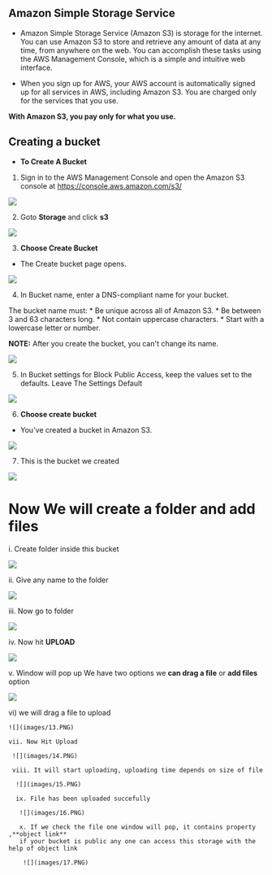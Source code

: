 ## Amazon Simple Storage Service

* Amazon Simple Storage Service (Amazon S3) is storage for the internet. 
You can use Amazon S3 to store and retrieve any amount of data at any time, 
from anywhere on the web. You can accomplish these tasks using the AWS Management Console, 
which is a simple and intuitive web interface.

* When you sign up for AWS, your AWS account is automatically signed up for all services in AWS, including Amazon S3. 
You are charged only for the services that you use.

**With Amazon S3, you pay only for what you use.**

## Creating a bucket

* **To Create A Bucket**

1. Sign in to the AWS Management Console and open the Amazon S3 console at <https://console.aws.amazon.com/s3/>

![](images/1.png)

2. Goto **Storage** and click **s3**

![](images/2.PNG)

3. **Choose Create Bucket**

* The Create bucket page opens.

![](images/3.PNG)

4. In Bucket name, enter a DNS-compliant name for your bucket.

The bucket name must:
    * Be unique across all of Amazon S3.
    * Be between 3 and 63 characters long.
    * Not contain uppercase characters.
    * Start with a lowercase letter or number.
    
 **NOTE:** After you create the bucket, you can't change its name. 
 
 
 ![](images/4.PNG)
 
5. In Bucket settings for Block Public Access, keep the values set to the defaults.
 Leave The Settings Default
 
 ![](images/5.PNG)
 
6. **Choose create bucket**

* You've created a bucket in Amazon S3.
 
 ![](images/6.PNG)
 
7. This is the bucket we created

 ![](images/7.PNG)
 
 
# Now We will create a folder and add files 

i. Create folder inside this bucket

 ![](images/8.PNG) 
 
ii. Give any name to the folder

 ![](images/9.PNG)
 
iii. Now go to folder

 ![](images/10.PNG)
 
 iv. Now hit **UPLOAD**
 
  ![](images/11.PNG)
  
  v. Window will pop up
      We have two options we **can drag a file** or **add files** option
  
   ![](images/12.PNG)
   
   vi) we will drag a file to upload
   
    ![](images/13.PNG)
    
    vii. Now Hit Upload
    
     ![](images/14.PNG)
     
     viii. It will start uploading, uploading time depends on size of file
     
      ![](images/15.PNG)
      
      ix. File has been uploaded succefully
      
       ![](images/16.PNG)
       
       x. If we check the file one window will pop, it contains property ,**object link**
       if your bucket is public any one can access this storage with the help of object link
       
        ![](images/17.PNG)
       
   
   
 
 
 
 
 
 

